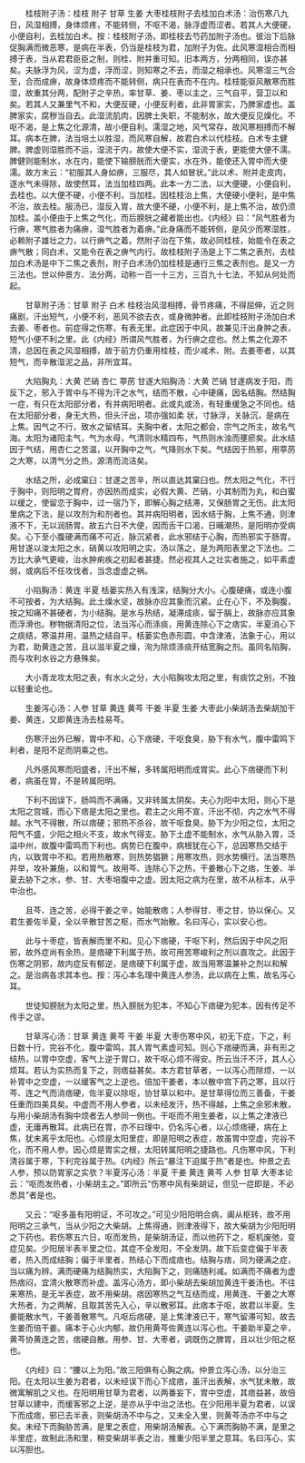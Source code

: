 <!-- { "loadSidebar": true } -->
　　桂枝附子汤：桂枝 附子 甘草 生姜 大枣桂枝附子去桂加白术汤：治伤寒八九日，风湿相搏，身体烦疼，不能转侧，不呕不渴，脉浮虚而涩者。若其人大便硬，小便自利，去桂加白术。按：桂枝附子汤，即桂枝去芍药加附子汤也。彼治下后脉促胸满而微恶寒，是病在半表，仍当是桂枝为君，加附子为佐。此风寒湿相合而相搏于表，当从君君臣臣之制，则桂、附并重可知。旧本两方，分两相同，误亦甚矣。夫脉浮为风，涩为虚，浮而涩，则知寒之不去，而湿之相承也。风寒湿三气合至，合而成痹，故身体烦疼而不能转侧，病只在表而不在内。桂枝能驱风散寒而胜湿，故重其分两，配附子之辛热，率甘草、姜、枣以主之，三气自平，营卫以和矣。若其人又兼里气不和，大便反硬，小便反利者，此非胃家实，乃脾家虚也。盖脾家实，腐秽当自去。此湿流肌肉，因脾土失职，不能制水，故大便反见燥化。不呕不渴，是上焦之化源清，故小便自利。濡湿之地，风气常存，故风寒相搏而不解耳。病本在脾，法当培土以胜湿，而风寒自解，故君白术以代桂枝。白术专主健脾。脾虚则湿胜而不运，湿流于内，故使大便不实，湿流于表，更能使大便不濡。脾健则能制水，水在内，能使下输膀胱而大便实，水在外，能使还入胃中而大便濡。故方末云：“初服其人身如痹，三服尽，其人如冒状。”此以术、附并走皮肉，逐水气未得除，故使然耳，法当加桂四两。此本一方二法，以大便硬，小便自利，去桂也。以大便不硬，小便不利，当加桂。因桂枝治上焦，大便硬小便利，是中焦不治，故去桂。服汤已，湿反入胃，故大便不硬，小便不利，是上焦不治，故仍须加桂。盖小便由于上焦之气化，而后膀胱之藏者能出也。《内经》曰：“风气胜者为行痹，寒气胜者为痛痹，湿气胜者为着痹。”此身痛而不能转侧，是风少而寒湿胜，必赖附子雄壮之力，以行痹气之着。然附子治在下焦，故必同桂枝，始能令在表之痹气散；同白术，又能令在表之痹气内行。故桂枝附子汤是上下二焦之表剂，去桂加白术汤是中下二焦之表剂，附子白术汤仍加桂枝是通行三焦之表剂也。是又一方三法也。世以仲景方、法分两，动称一百一十三方，三百九十七法，不知从何处而起。

　　甘草附子汤：甘草 附子 白术 桂枝治风湿相搏，骨节疼痛，不得屈伸，近之则痛剧，汗出短气，小便不利，恶风不欲去衣，或身微肿者。此即桂枝附子汤加白术去姜、枣者也。前症得之伤寒，有表无里。此症因于中风，故兼见汗出身肿之表，短气小便不利之里。此《内经》所谓风气胜者，为行痹之症也。然上焦之化源不清，总因在表之风湿相搏，故于前方仍重用桂枝，而少减术、附。去姜枣者，以其短气，而辛散湿泥之品，非所宜耳。

　　大陷胸丸：大黄 芒硝 杏仁 葶苈 甘遂大陷胸汤：大黄 芒硝 甘遂病发于阳，而反下之，邪入于胃中与不得为汗之水气，结而不散，心中硬痛，因名结胸。然结胸一症，有只在太阳部分者，有并病阳明者。此或丸或汤，有轻重缓急之不同也。结在太阳部分者，身无大热，但头汗出，项亦强如柔 状，寸脉浮，关脉沉，是病在上焦。因气之不行，致水之留结耳。夫胸中者，太阳之都会，宗气之所主，故名气海。太阳为诸阳主气，气为水母，气清则水精四布，气热则水浊而壅瘀矣。此水结因于气结，用杏仁之苦温，以开胸中之气，气降则水下矣。气结因于热邪，用葶苈之大寒，以清气分之热，源清而流洁矣。

　　水结之所，必成窠臼：甘遂之苦辛，所以直达其窠臼也。然太阳之气化，不行于胸中，则阳明之胃府，亦因热而成实，必假大黄、芒硝，小其制而为丸，和白蜜以缓之，使留恋于胸中，过一宿乃下，即解心胸之结滞，又保肠胃之无伤。此太阳里病之下法，是以攻剂为和剂者也。其并病阳明者，因水结于胸，上焦不通，则津液不下，无以润肠胃。故五六日不大便，因而舌干口渴，日晡潮热，是阳明亦受病矣。心下至小腹硬满而痛不可近，脉沉紧者，此水邪结于心胸，而热邪实于肠胃。用甘遂以浚太阳之水，硝黄以攻阳明之实，汤以荡之，是为两阳表里之下法也。二方比大承气更峻，治水肿痢疾之初起者甚捷。然必视其人之壮实者施之，如平素虚弱，或病后不任攻伐者，当念虚虚之祸。

　　小陷胸汤：黄连 半夏 栝蒌实热入有浅深，结胸分大小。心腹硬痛，或连小腹不可按者，为大结胸。此土燥水坚，故脉亦应其象而沉紧。止在心下，不及胸腹，按之知痛不甚硬者，为小结胸。是水与热结，凝滞成痰，留于膈上，故脉亦应其象而浮滑也。秽物据清阳之位，法当泻心而涤痰，用黄连除心下之痞实，半夏消心下之痰结，寒温并用，温热之结自平。栝蒌实色赤形圆，中含津液，法象于心，用以为君，助黄连之苦，且以滋半夏之燥，洵为除烦涤痰开结宽胸之剂。虽同名陷胸，而与攻利水谷之方悬殊矣。

　　大小青龙攻太阳之表，有水火之分，大小陷胸攻太阳之里，有痰饮之别，不独以轻重论也。

　　生姜泻心汤：人参 甘草 黄连 黄芩 干姜 半夏 生姜 大枣此小柴胡汤去柴胡加干姜、黄连，又即黄连汤去桂易芩。

　　伤寒汗出外已解，胃中不和，心下痞硬，干呕食臭，胁下有水气，腹中雷鸣下利者，是阳不足而阴乘之也。

　　凡外感风寒而阳盛者，汗出不解，多转属阳明而成胃实。此心下痞硬而下利者，病虽在胃，不是转属阳明。

　　下利不因误下，肠鸣而不满痛，又非转属太阴矣。夫心为阳中太阳，则心下是太阳之宫城，而心下痞是太阳之里也。君主之火用不宣，汗出不彻，内之水气不得越。水气不得散，所以痞硬；邪热不杀谷，故干呕食臭。胁下为少阳之位，太阳之阳气不盛，少阳之相火不支，故水气得支。胁下土虚不能制水，水气从胁入胃，泛溢中州，故腹中雷鸣而下利也。病势已在腹中，病根犹在心下，总因寒热交结于内，以致胃中不和。若用热散寒，则热势猖獗；用寒攻热，则水势横行。法当寒热并举，攻补兼施，以和胃气。故用芩、连除心下之热，干姜散心下之痞，生姜、半夏去胁下之水，参、甘、大枣培腹中之虚。因太阳之病为在里，故不从标本，从乎中治也。

　　且芩、连之苦，必得干姜之辛，始能散痞；人参得甘、枣之甘，协以保心。又君生姜佐半夏，全以辛散甘苦之枢，而水气始散。名曰泻心，实以安心也。

　　此与十枣症，皆表解而里不和。见心下痞硬，干呕下利，然后因于中风之阳邪，故外症尚有余热，是痞硬下利属于热，故可用苦寒峻利之剂以直攻之。此因于伤寒之阴邪，故内症反有郁逆，是痞硬下利属于虚，故当用寒温兼补之剂以和解之。是治病各求其本也。按：泻心本名理中黄连人参汤，此以病在上焦，故名泻心耳。

　　世徒知膀胱为太阳之里，热入膀胱为犯本，不知心下痞硬为犯本，因有传足不传手之谬。

　　甘草泻心汤：甘草 黄连 黄芩 干姜 半夏 大枣伤寒中风，初无下症，下之，利日数十行，完谷不化，腹中雷鸣，其人胃气素虚可知。则心下痞硬而满，非有形之结热，以胃中空虚，客气上逆于胃口，故干呕心烦不得安。所云当汗不汗，其人心烦耳。若认为实热而复下之，则痞益甚矣。本方君甘草者，一以泻心而除烦，一以补胃中之空虚，一以缓客气之上逆也。倍加干姜者，本以散中宫下药之寒，且以行芩、连之气而消痞硬，佐半夏以除呕，协甘草以和中。是甘草得位而三善备，干姜任重而四美具矣。中虚而不用人参者，以未经发汗，热不得越，上焦之余邪未散，与用小柴胡汤有胸中烦者去人参同一例也。干呕而不用生姜者，以上焦之津液已虚，无庸再散耳。此病已在胃，亦不曰理中，仍名泻心者，以心烦痞硬，病在上焦，犹未离乎太阳也。心烦是太阳里症，即是阳明之表症，故虽胃中空虚，完谷不化，而不用人参。因心烦是胃实之根，太阳转属阳明之捷路也。凡伤寒中风，下利清谷属于寒，下利完谷属于热。《内经》所云“暴注下迫属于热”者是也。仲景之去人参，预以防胃家之实欤？半夏泻心汤：半夏 干姜 黄连 黄芩 人参 甘草 大枣本论云：“呕而发热者，小柴胡主之。”即所云“伤寒中风有柴胡证，但见一症即是，不必悉具”者是也。

　　又云：“呕多虽有阳明证，不可攻之。”可见少阳阳明合病，阖从枢转，故不用阳明之三承气，当从少阳之大柴胡。上焦得通，则津液得下，故大柴胡为少阳阳明之下药也。若伤寒五六日，呕而发热，是柴胡汤证，而以他药下之，枢机废弛，变症见矣。少阳居半表半里之位，其症不全发阳，不全发阴。故下后变症偏于半表者，热入而成结胸；偏于半里者，热结心下而成痞也。结胸与痞，同为硬满之症，当以痛为辨。满而硬痛为结胸热实，大陷胸下之，则痛随利减。如满而不痛者为虚热痞闷，宜清火散寒而补虚。盖泻心汤方，即小柴胡去柴胡加黄连干姜汤也。不往来寒热，是无半表症，故不用柴胡。痞因寒热之气互结而成，用黄连、干姜之大寒大热者，为之两解，且取其苦先入心，辛以散邪耳。此痞本于呕，故君以半夏。生姜能散水气，干姜善散寒气。凡呕后痞硬，是上焦津液已干，寒气留滞可知，故去生姜而倍干姜。痛本于心火内郁，故仍用黄芩佐黄连以泻心也。干姜助半夏之辛，黄芩协黄连之苦，痞硬自散。用参、甘、大枣者，调既伤之脾胃，且以壮少阳之枢也。

　　《内经》曰：“腰以上为阳。”故三阳俱有心胸之病。仲景立泻心汤，以分治三阳。在太阳以生姜为君者，以未经误下而心下成痞，虽汗出表解，水气犹未散，故微寓解肌之义也。在阳明用甘草为君者，以两番妄下，胃中空虚，其痞益甚，故倍甘草以建中，而缓客邪之上逆，是亦从乎中治之法也。在少阳用半夏为君者，以误下而成痞，邪已去半表，则柴胡汤不中与之，又未全入里，则黄芩汤亦不中与之矣。未经下而胸胁苦满，是里之表症，用柴胡汤解表。心下满而胸胁不满，是里之半里症，故制此汤和里，稍变柴胡半表之治，推重少阳半里之意耳。名曰泻心，实以泻胆也。

